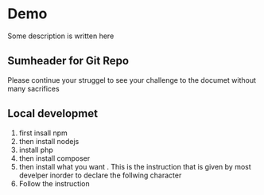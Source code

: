 # Demo
Some description is written here

## Sumheader for Git Repo

Please continue your struggel to see your challenge to the documet without many sacrifices

## Local developmet
  1. first insall npm 
  2. then install nodejs
  3. install php
  4. then install composer
  5. then install what you want . This is the instruction that is given by most develper inorder to declare the follwing character
  6. Follow the instruction
  